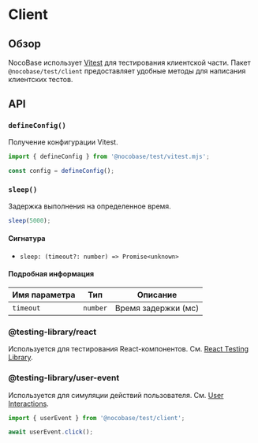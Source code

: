 # Client

## Обзор

NocoBase использует <a href="https://vitest.dev/" target="_blank">Vitest</a> для тестирования клиентской части. Пакет `@nocobase/test/client` предоставляет удобные методы для написания клиентских тестов.

## API

### `defineConfig()`

Получение конфигурации Vitest.

```ts
import { defineConfig } from '@nocobase/test/vitest.mjs';

const config = defineConfig();
```

### `sleep()`

Задержка выполнения на определенное время.

```ts
sleep(5000);
```

#### Сигнатура

- `sleep: (timeout?: number) => Promise<unknown>`

#### Подробная информация

| Имя параметра | Тип      | Описание             |
| -------------- | --------- | -------------------- |
| `timeout`      | `number`  | Время задержки (мс) |

### @testing-library/react

Используется для тестирования React-компонентов. См. <a href="https://testing-library.com/docs/react-testing-library/intro" target="_blank">React Testing Library</a>.

### @testing-library/user-event

Используется для симуляции действий пользователя. См. <a href="https://testing-library.com/docs/user-event/intro/" target="_blank">User Interactions</a>.

```ts
import { userEvent } from '@nocobase/test/client';

await userEvent.click();
```
